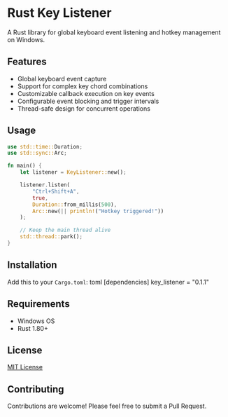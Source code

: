 # Rust Key Listener

A Rust library for global keyboard event listening and hotkey management on Windows.

## Features

- Global keyboard event capture
- Support for complex key chord combinations
- Customizable callback execution on key events
- Configurable event blocking and trigger intervals
- Thread-safe design for concurrent operations

## Usage

```rust
use std::time::Duration;
use std::sync::Arc;

fn main() {
    let listener = KeyListener::new();

    listener.listen(
        "Ctrl+Shift+A",
        true,
        Duration::from_millis(500),
        Arc::new(|| println!("Hotkey triggered!"))
    );

    // Keep the main thread alive
    std::thread::park();
}
```

## Installation

Add this to your `Cargo.toml`:
toml
[dependencies]
key_listener = "0.1.1"

## Requirements

- Windows OS
- Rust 1.80+

## License

[MIT License](LICENSE)

## Contributing

Contributions are welcome! Please feel free to submit a Pull Request.
